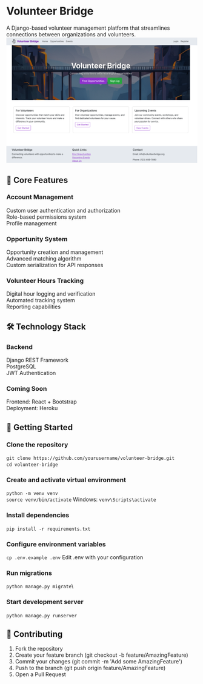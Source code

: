 # Volunteer Bridge
A Django-based volunteer management platform that streamlines connections between organizations and volunteers.
![Homepage screenshot](volunteer-bridge-frontend/public/images/Homepage.png)
## 🌟 Core Features
### Account Management
Custom user authentication and authorization\
Role-based permissions system\
Profile management
### Opportunity System
Opportunity creation and management\
Advanced matching algorithm\
Custom serialization for API responses
### Volunteer Hours Tracking
Digital hour logging and verification\
Automated tracking system\
Reporting capabilities

## 🛠️ Technology Stack
### Backend
Django REST Framework\
PostgreSQL\
JWT Authentication
### Coming Soon
Frontend: React + Bootstrap\
Deployment: Heroku

## 🚀 Getting Started
### Clone the repository
`git clone https://github.com/yourusername/volunteer-bridge.git`\
`cd volunteer-bridge`
### Create and activate virtual environment
`python -m venv venv`\
`source venv/bin/activate`   Windows: `venv\Scripts\activate`
### Install dependencies
`pip install -r requirements.txt`
### Configure environment variables
`cp .env.example .env` Edit .env with your configuration
### Run migrations
`python manage.py migrate`\
### Start development server
`python manage.py runserver`

## 🤝 Contributing
1. Fork the repository
2. Create your feature branch (git checkout -b feature/AmazingFeature)
3. Commit your changes (git commit -m 'Add some AmazingFeature')
4. Push to the branch (git push origin feature/AmazingFeature)
5. Open a Pull Request
